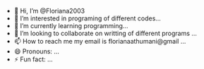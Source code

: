 - 👋 Hi, I’m @Floriana2003
- 👀 I’m interested in programing of different codes...
- 🌱 I’m currently learning programming...
- 💞️ I’m looking to collaborate on writting of different programs ...
- 📫 How to reach me my email is florianaathumani@gmail ...
- 😄 Pronouns: ...
- ⚡ Fun fact: ...

<!---
Floriana2003/Floriana2003 is a ✨ special ✨ repository because its `README.md` (this file) appears on your GitHub profile.
You can click the Preview link to take a look at your changes.
--->
